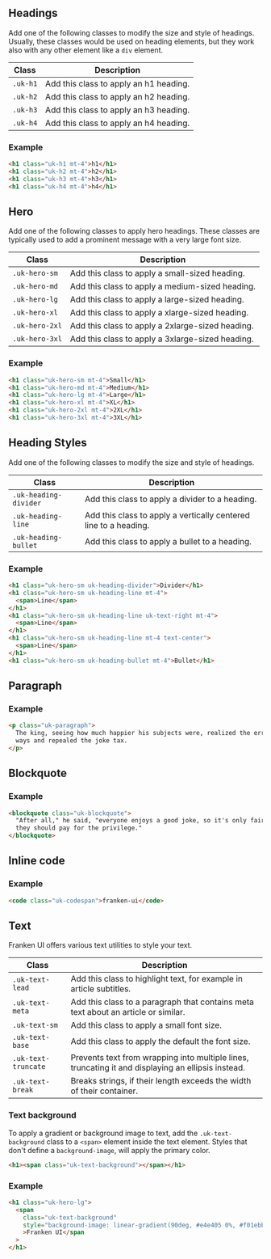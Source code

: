 ## Headings

Add one of the following classes to modify the size and style of headings. Usually, these classes would be used on heading elements, but they work also with any other element like a `div` element.

| Class    | Description                            |
| -------- | -------------------------------------- |
| `.uk-h1` | Add this class to apply an h1 heading. |
| `.uk-h2` | Add this class to apply an h2 heading. |
| `.uk-h3` | Add this class to apply an h3 heading. |
| `.uk-h4` | Add this class to apply an h4 heading. |

### Example

```html
<h1 class="uk-h1 mt-4">h1</h1>
<h1 class="uk-h2 mt-4">h2</h1>
<h1 class="uk-h3 mt-4">h3</h1>
<h1 class="uk-h4 mt-4">h4</h1>
```

## Hero

Add one of the following classes to apply hero headings. These classes are typically used to add a prominent message with a very large font size.

| Class          | Description                                      |
| -------------- | ------------------------------------------------ |
| `.uk-hero-sm`  | Add this class to apply a small-sized heading.   |
| `.uk-hero-md`  | Add this class to apply a medium-sized heading.  |
| `.uk-hero-lg`  | Add this class to apply a large-sized heading.   |
| `.uk-hero-xl`  | Add this class to apply a xlarge-sized heading.  |
| `.uk-hero-2xl` | Add this class to apply a 2xlarge-sized heading. |
| `.uk-hero-3xl` | Add this class to apply a 3xlarge-sized heading. |

### Example

```html
<h1 class="uk-hero-sm mt-4">Small</h1>
<h1 class="uk-hero-md mt-4">Medium</h1>
<h1 class="uk-hero-lg mt-4">Large</h1>
<h1 class="uk-hero-xl mt-4">XL</h1>
<h1 class="uk-hero-2xl mt-4">2XL</h1>
<h1 class="uk-hero-3xl mt-4">3XL</h1>
```

## Heading Styles

Add one of the following classes to modify the size and style of headings.

| Class                 | Description                                                      |
| --------------------- | ---------------------------------------------------------------- |
| `.uk-heading-divider` | Add this class to apply a divider to a heading.                  |
| `.uk-heading-line`    | Add this class to apply a vertically centered line to a heading. |
| `.uk-heading-bullet`  | Add this class to apply a bullet to a heading.                   |

### Example

```html
<h1 class="uk-hero-sm uk-heading-divider">Divider</h1>
<h1 class="uk-hero-sm uk-heading-line mt-4">
  <span>Line</span>
</h1>
<h1 class="uk-hero-sm uk-heading-line uk-text-right mt-4">
  <span>Line</span>
</h1>
<h1 class="uk-hero-sm uk-heading-line mt-4 text-center">
  <span>Line</span>
</h1>
<h1 class="uk-hero-sm uk-heading-bullet mt-4">Bullet</h1>
```

## Paragraph

### Example

```html
<p class="uk-paragraph">
  The king, seeing how much happier his subjects were, realized the error of his
  ways and repealed the joke tax.
</p>
```

## Blockquote

### Example

```html
<blockquote class="uk-blockquote">
  "After all," he said, "everyone enjoys a good joke, so it's only fair that
  they should pay for the privilege."
</blockquote>
```

## Inline code

### Example

```html
<code class="uk-codespan">franken-ui</code>
```

## Text

Franken UI offers various text utilities to style your text.

| Class               | Description                                                                                                          |
| ------------------- | -------------------------------------------------------------------------------------------------------------------- |
| `.uk-text-lead`     | <span class="uk-text-lead">Add this class to highlight text, for example in article subtitles.</span>                |
| `.uk-text-meta`     | <span class="uk-text-meta">Add this class to a paragraph that contains meta text about an article or similar.</span> |
| `.uk-text-sm`       | <span class="uk-text-sm">Add this class to apply a small font size.</span>                                           |
| `.uk-text-base`     | <span class="uk-text-base">Add this class to apply the default the font size.</span>                                 |
| `.uk-text-truncate` | Prevents text from wrapping into multiple lines, truncating it and displaying an ellipsis instead.                   |
| `.uk-text-break`    | Breaks strings, if their length exceeds the width of their container.                                                |

### Text background

To apply a gradient or background image to text, add the `.uk-text-background` class to a `<span>` element inside the text element. Styles that don't define a `background-image`, will apply the primary color.

```html
<h1><span class="uk-text-background"></span></h1>
```

### Example

```html
<h1 class="uk-hero-lg">
  <span
    class="uk-text-background"
    style="background-image: linear-gradient(90deg, #e4e405 0%, #f01ebb 100%)"
    >Franken UI</span
  >
</h1>
```
